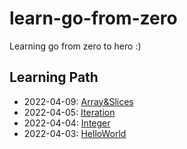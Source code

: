 # learn-go-from-zero
Learning go from zero to hero :)

## Learning Path

* 2022-04-09: [Array&Slices](./04-array-slices)
* 2022-04-05: [Iteration](./03-iteration)
* 2022-04-04: [Integer](./02-integer)
* 2022-04-03: [HelloWorld](./01-helloworld)
